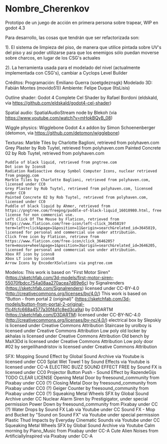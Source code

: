 # Nombre_Cherenkov

Prototipo de un juego de acción en primera persona sobre trapear, WIP en godot 4.3

Para desarrollo, las cosas que tendrán que ser refactorizada son:

1). El sistema de limpieza del piso, de manera que utilice pintada sobre UV's del piso y así poder utilizarse para que los enemigos sólo puedan moverse sobre charcos, en lugar de los CSG's actuales

2). La herramienta usada para el modelado del nivel (actualmente implementada con CSG's), cambiar a Cyclops Level Builder


Créditos:
Programación:  Emiliano Guerra (soetgdeznsgk)
Modelado 3D: Fabián Montes (movido51))
Ambiente: Felipe Duque (ItsLisis)

Outline shader:
    Godot 4 Complete Cel Shader by Rafael Bordoni (eldskald, via https://github.com/eldskald/godot4-cel-shader)

Spatial audio:
    SpatialAudioStream node by Blekoh (via https://www.youtube.com/watch?v=mHokBQyB_08)

Wiggle physics:
    Wigglebone Godot 4.x addon by Simon Schoenenberger (detomon, via https://github.com/detomon/wigglebone)


Texturas: 
    Marble Tiles by Charlotte Baglioni, retrieved from polyhaven.com
    Grey Plaster by Rob Tuytel, retrieved from polyhaven.com
    Painted Concrete 02 by Rob Tuytel, retrieved from polyhaven.com

    Puddle of black liquid, retrieved from pngtree.com
    Dot icon by Icons8
    Radiation Radioactive decay Symbol Computer Icons, nuclear retrieved from pngegg.com
    Marble Tiles by Charlotte Baglioni, retrieved from polyhaven.com, licensed under CC0
    Grey Plaster by Rob Tuytel, retrieved from polyhaven.com, licensed under CC0
    Painted Concrete 02 by Rob Tuytel, retrieved from polyhaven.com, licensed under CC0
    Puddle of black liquid by Ahmer, retrieved from https://pngtree.com/freepng/puddle-of-black-liquid_16010980.html, free license for non commercial use.
    Left Click Of The Mouse by Flaticon, retrieved from https://www.flaticon.com/free-icon/left-click_3645819?term=left+click&page=1&position=11&origin=search&related_id=3645819, licensed for personal and commercial use under attribution.
    Click free icon by Flaticon, retrieve from https://www.flaticon.com/free-icon/click_3646205?term=mouse+wheel&page=1&position=3&origin=search&related_id=3646205, licensed for personal and commercial use under attribution.
    Xbox RT icon by icons8
    Xbox LT icon by icons8
    Arrow Icons by EncoderXSolutions via pngtree.com

Modelos:
    This work is based on "First Motor Siren" (https://sketchfab.com/3d-models/first-motor-siren-55070fbdcc754a08aa270acea7d89e6c) by Signalrenders (https://sketchfab.com/Signalrenders) licensed under CC-BY-4.0 (http://creativecommons.org/licenses/by/4.0/)
    This work is based on "Button - from portal 2 (original)" (https://sketchfab.com/3d-models/button-from-portal-2-original-f1c4fcfc668a4577a30f4d1c8ed3ca9a) by D3DARTM (https://sketchfab.com/D3DARTM) licensed under CC-BY-NC-4.0 (http://creativecommons.org/licenses/by-nc/4.0/)
    electrical box by Slepskiy is licensed under Creative Commons Attribution
    Staircase by urolboy is licensed under Creative Commons Attribution
    Low poly old locker by akhalas is licensed under Creative Commons Attribution
    Old bench by MaX3Dd is licensed under Creative Commons Attribution
    Low poly door #02 by sergeilihandristov is licensed under Creative Commons Attribution

SFX:
    Mopping Sound Effect by Global Sound Archive via Youtube is licensed under CC0
    Splat Wet Towel 1 by Sound Effects via Youtube is licensed under CC-A
    ELECTRIC BUZZ SOUND EFFECT FREE by Sound FX is licensed under CC0
    Projector Button Push - Sound Effect by RazendeGijs TODO CLEAR LICENSE
    Opening Metal Door by freesound_community from Pixabay under CC0 (?)
    Closing Metal Door by freesound_community from Pixabay under CC0 (?)
    Geiger Counter by freesound_community from Pixabay under CC0 (?)
    Squeaking Metal Wheels SFX by Global Sound Archive under CC
    Nuclear Alarm Siren by Prestigigator, under special permission
    Power Down by freesound_community from Pixabay under CC (?)
    Water Drops by Sound FX Lab via Youtube under CC
    Sound FX - Mop and Bucket by "Sound on Sound FX" via Youtube under special permission
    Plastic Thud Impacts by Everyday Cinematic Sounds via Youtube under CC
    Squeaking Metal Wheels SFX by Global Sound Archive via Youtube
    Calm morning by Piano_Music from Pixabay under CC-A
    Cute Alien Noises from ArtificiallyInspired via Pixabay under CC-A
